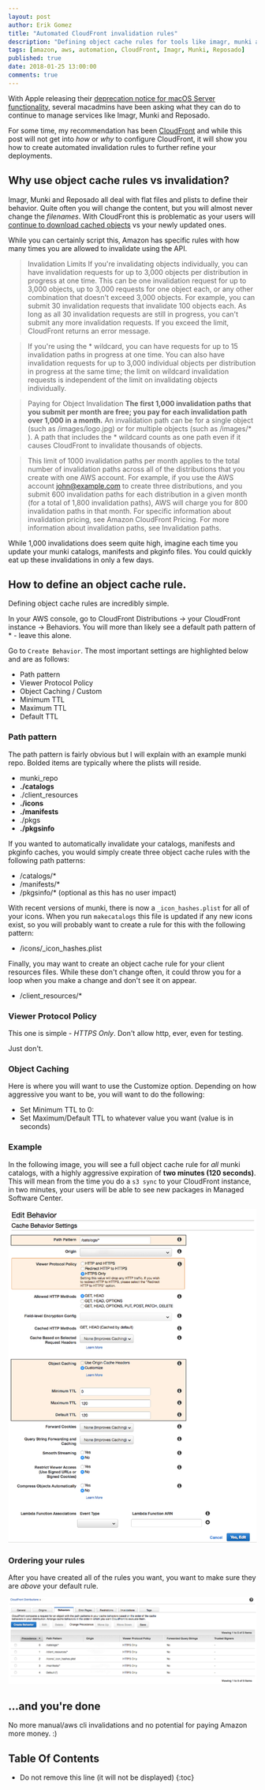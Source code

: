 ```yaml
---
layout: post
author: Erik Gomez
title: "Automated CloudFront invalidation rules"
description: "Defining object cache rules for tools like imagr, munki and reposado"
tags: [amazon, aws, automation, CloudFront, Imagr, Munki, Reposado]
published: true
date: 2018-01-25 13:00:00
comments: true
---
```


With Apple releasing their [deprecation notice for macOS Server functionality](https://support.apple.com/en-us/HT208312), several macadmins have been asking what they can do to continue to manage services like Imagr, Munki and Reposado.

For some time, my recommendation has been [CloudFront](https://aws.amazon.com/cloudfront/) and while this post will not get into _how_ or _why_ to configure CloudFront, it will show you how to create automated invalidation rules to further refine your deployments.

## Why use object cache rules vs invalidation?
Imagr, Munki and Reposado all deal with flat files and plists to define their behavior. Quite often you will change the content, but you will almost never change the _filenames_. With CloudFront this is problematic as your users will [continue to download cached objects](https://docs.aws.amazon.com/AmazonCloudFront/latest/DeveloperGuide/Invalidation.html) vs your newly updated ones.

While you can certainly script this, Amazon has specific rules with how many times you are allowed to invalidate using the API.

> Invalidation Limits
> If you're invalidating objects individually, you can have invalidation requests for up to 3,000 objects per distribution in progress at one time. This can be one invalidation request for up to 3,000 objects, up to 3,000 requests for one object each, or any other combination that doesn't exceed 3,000 objects. For example, you can submit 30 invalidation requests that invalidate 100 objects each. As long as all 30 invalidation requests are still in progress, you can't submit any more invalidation requests. If you exceed the limit, CloudFront returns an error message.

> If you're using the * wildcard, you can have requests for up to 15 invalidation paths in progress at one time. You can also have invalidation requests for up to 3,000 individual objects per distribution in progress at the same time; the limit on wildcard invalidation requests is independent of the limit on invalidating objects individually.

>Paying for Object Invalidation
> **The first 1,000 invalidation paths that you submit per month are free; you pay for each invalidation path over 1,000 in a month.** An invalidation path can be for a single object (such as /images/logo.jpg) or for multiple objects (such as /images/* ). A path that includes the * wildcard counts as one path even if it causes CloudFront to invalidate thousands of objects.

> This limit of 1000 invalidation paths per month applies to the total number of invalidation paths across all of the distributions that you create with one AWS account. For example, if you use the AWS account john@example.com to create three distributions, and you submit 600 invalidation paths for each distribution in a given month (for a total of 1,800 invalidation paths), AWS will charge you for 800 invalidation paths in that month. For specific information about invalidation pricing, see Amazon CloudFront Pricing. For more information about invalidation paths, see Invalidation paths.

While 1,000 invalidations does seem quite high, imagine each time you update your munki catalogs, manifests and pkginfo files. You could quickly eat up these invalidations in only a few days.

## How to define an object cache rule.
Defining object cache rules are incredibly simple.

In your AWS console, go to CloudFront Distributions -> your CloudFront instance -> Behaviors. You will more than likely see a default path pattern of * - leave this alone.

Go to `Create Behavior`. The most important settings are highlighted below and are as follows:

* Path pattern
* Viewer Protocol Policy
* Object Caching / Custom
* Minimum TTL
* Maximum TTL
* Default TTL

### Path pattern
The path pattern is fairly obvious but I will explain with an example munki repo. Bolded items are typically where the plists will reside.

* munki_repo
* **./catalogs**
* ./client_resources
* **./icons**
* **./manifests**
* ./pkgs
* **./pkgsinfo**

If you wanted to automatically invalidate your catalogs, manifests and pkginfo caches, you would simply create three object cache rules with the following path patterns:

* /catalogs/*
* /manifests/*
* /pkgsinfo/* (optional as this has no user impact)

With recent versions of munki, there is now a `_icon_hashes.plist` for all of your icons. When you run `makecatalogs` this file is updated if any new icons exist, so you will probably want to create a rule for this with the following pattern:

* /icons/_icon_hashes.plist

Finally, you may want to create an object cache rule for your client resources files. While these don't change often, it could throw you for a loop when you make a change and don't see it on appear.

* /client_resources/*

### Viewer Protocol Policy
This one is simple - _HTTPS Only_. Don't allow http, ever, even for testing.

Just don't.

### Object Caching
Here is where you will want to use the Customize option. Depending on how aggressive you want to be, you will want to do the following:

* Set Minimum TTL to 0:
* Set Maximum/Default TTL to whatever value you want (value is in seconds)

### Example
In the following image, you will see a full object cache rule for _all_ munki catalogs, with a highly aggressive expiration of **two minutes (120 seconds)**. This will mean from the time you do a `s3 sync` to your CloudFront instance, in two minutes, your users will be able to see new packages in Managed Software Center.

![CloudFront create behavior](/images/2018/01/cloudfront_create_behavior.png)

### Ordering your rules
After you have created all of the rules you want, you want to make sure they are _above_ your default rule.

![CloudFront behaviors](/images/2018/01/cloudfront_behaviors.png)

## ...and you're done
No more manual/aws cli invalidations and no potential for paying Amazon more money. :)

## Table Of Contents
* Do not remove this line (it will not be displayed)
{:toc}

